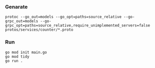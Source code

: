 ### Genarate

```
protoc --go_out=models --go_opt=paths=source_relative --go-grpc_out=models --go-grpc_opt=paths=source_relative,require_unimplemented_servers=false  protos/services/counter/*.proto
```

### Run

```
go mod init main.go
go mod tidy
go run .
```